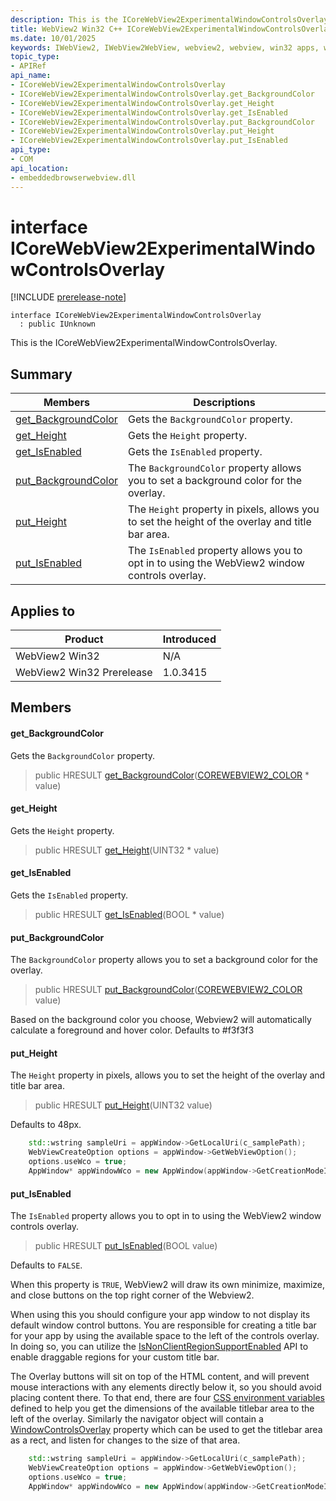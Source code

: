 ```yaml
---
description: This is the ICoreWebView2ExperimentalWindowControlsOverlay.
title: WebView2 Win32 C++ ICoreWebView2ExperimentalWindowControlsOverlay
ms.date: 10/01/2025
keywords: IWebView2, IWebView2WebView, webview2, webview, win32 apps, win32, edge, ICoreWebView2, ICoreWebView2Controller, browser control, edge html, ICoreWebView2ExperimentalWindowControlsOverlay
topic_type: 
- APIRef
api_name:
- ICoreWebView2ExperimentalWindowControlsOverlay
- ICoreWebView2ExperimentalWindowControlsOverlay.get_BackgroundColor
- ICoreWebView2ExperimentalWindowControlsOverlay.get_Height
- ICoreWebView2ExperimentalWindowControlsOverlay.get_IsEnabled
- ICoreWebView2ExperimentalWindowControlsOverlay.put_BackgroundColor
- ICoreWebView2ExperimentalWindowControlsOverlay.put_Height
- ICoreWebView2ExperimentalWindowControlsOverlay.put_IsEnabled
api_type:
- COM
api_location:
- embeddedbrowserwebview.dll
---
```


# interface ICoreWebView2ExperimentalWindowControlsOverlay

[!INCLUDE [prerelease-note](../includes/prerelease-note.md)]

```
interface ICoreWebView2ExperimentalWindowControlsOverlay
  : public IUnknown
```

This is the ICoreWebView2ExperimentalWindowControlsOverlay.

## Summary

 Members                        | Descriptions
--------------------------------|---------------------------------------------
[get_BackgroundColor](#get_backgroundcolor) | Gets the `BackgroundColor` property.
[get_Height](#get_height) | Gets the `Height` property.
[get_IsEnabled](#get_isenabled) | Gets the `IsEnabled` property.
[put_BackgroundColor](#put_backgroundcolor) | The `BackgroundColor` property allows you to set a background color for the overlay.
[put_Height](#put_height) | The `Height` property in pixels, allows you to set the height of the overlay and title bar area.
[put_IsEnabled](#put_isenabled) | The `IsEnabled` property allows you to opt in to using the WebView2 window controls overlay.

## Applies to

Product                         | Introduced
--------------------------------|---------------------------------------------
WebView2 Win32            |    N/A
WebView2 Win32 Prerelease |    1.0.3415

## Members

#### get_BackgroundColor

Gets the `BackgroundColor` property.

> public HRESULT [get_BackgroundColor](#get_backgroundcolor)([COREWEBVIEW2_COLOR](corewebview2_color.md#corewebview2_color) * value)

#### get_Height

Gets the `Height` property.

> public HRESULT [get_Height](#get_height)(UINT32 * value)

#### get_IsEnabled

Gets the `IsEnabled` property.

> public HRESULT [get_IsEnabled](#get_isenabled)(BOOL * value)

#### put_BackgroundColor

The `BackgroundColor` property allows you to set a background color for the overlay.

> public HRESULT [put_BackgroundColor](#put_backgroundcolor)([COREWEBVIEW2_COLOR](corewebview2_color.md#corewebview2_color) value)

Based on the background color you choose, Webview2 will automatically calculate a foreground and hover color. Defaults to #f3f3f3

#### put_Height

The `Height` property in pixels, allows you to set the height of the overlay and title bar area.

> public HRESULT [put_Height](#put_height)(UINT32 value)

Defaults to 48px.

```cpp
    std::wstring sampleUri = appWindow->GetLocalUri(c_samplePath);
    WebViewCreateOption options = appWindow->GetWebViewOption();
    options.useWco = true;
    AppWindow* appWindowWco = new AppWindow(appWindow->GetCreationModeId(), options, sampleUri);
```

#### put_IsEnabled

The `IsEnabled` property allows you to opt in to using the WebView2 window controls overlay.

> public HRESULT [put_IsEnabled](#put_isenabled)(BOOL value)

Defaults to `FALSE`.

When this property is `TRUE`, WebView2 will draw its own minimize, maximize, and close buttons on the top right corner of the Webview2.

When using this you should configure your app window to not display its default window control buttons. You are responsible for creating a title bar for your app by using the available space to the left of the controls overlay. In doing so, you can utilize the [IsNonClientRegionSupportEnabled](https://learn.microsoft.com/en-us/microsoft-edge/webview2/reference/win32/icorewebview2settings9?view=webview2-1.0.2739.15) API to enable draggable regions for your custom title bar.

The Overlay buttons will sit on top of the HTML content, and will prevent mouse interactions with any elements directly below it, so you should avoid placing content there. To that end, there are four [CSS environment variables](https://learn.microsoft.com/en-us/microsoft-edge/progressive-web-apps-chromium/how-to/window-controls-overlay#use-css-environment-variables-to-stay-clear-of-the-overlay) defined to help you get the dimensions of the available titlebar area to the left of the overlay. Similarly the navigator object will contain a [WindowControlsOverlay](https://learn.microsoft.com/en-us/microsoft-edge/progressive-web-apps-chromium/how-to/window-controls-overlay#react-to-overlay-changes) property which can be used to get the titlebar area as a rect, and listen for changes to the size of that area.

```cpp
    std::wstring sampleUri = appWindow->GetLocalUri(c_samplePath);
    WebViewCreateOption options = appWindow->GetWebViewOption();
    options.useWco = true;
    AppWindow* appWindowWco = new AppWindow(appWindow->GetCreationModeId(), options, sampleUri);
```

